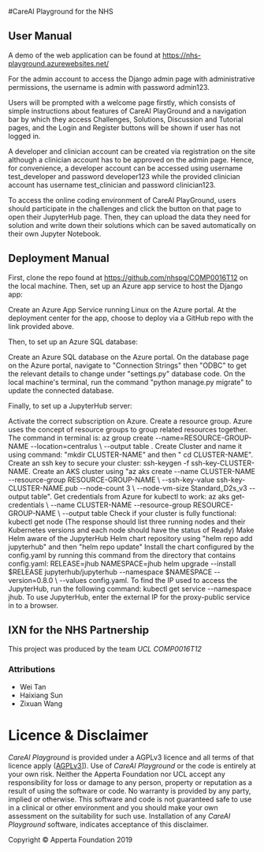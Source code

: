 
#CareAI Playground for the NHS

## User Manual

A demo of the web application can be found at https://nhs-playground.azurewebsites.net/

For the admin account to access the Django admin page with administrative permissions, the username is admin with password admin123.

Users will be prompted with a welcome page firstly, which consists of simple instructions about features of CareAI PlayGround and a navigation bar by which they access Challenges, Solutions, Discussion and Tutorial pages, and the Login and Register buttons will be shown if user has not logged in.

A developer and clinician account can be created via registration on the site although a clinician account has to be approved on the admin page. Hence, for convenience, a developer account can be accessed using username test_developer and password developer123 while the provided clinician account has username test_clinician and password clinician123.

To access the online coding environment of CareAI PlayGround, users should participate in the challenges and click the button on that page to open their JupyterHub page. Then, they can upload the data they need for solution and write down their solutions which can be saved automatically on their own Jupyter Notebook.

## Deployment Manual

First, clone the repo found at https://github.com/nhspg/COMP0016T12 on the local machine. Then, set up an Azure app service to host the Django app:

Create an Azure App Service running Linux on the Azure portal.
At the deployment center for the app, choose to deploy via a GitHub repo with the link provided above.

Then, to set up an Azure SQL database:

Create an Azure SQL database on the Azure portal.
On the database page on the Azure portal, navigate to "Connection Strings" then "ODBC" to get the relevant details to change under "settings.py" database code.
On the local machine's terminal, run the command "python manage.py migrate" to update the connected database.

Finally, to set up a JupyterHub server:

Activate the correct subscription on Azure.
Create a resource group. Azure uses the concept of resource groups to group related resources together. The command in terminal is: az group create \--name=RESOURCE-GROUP-NAME \--location=centralus \ --output table .
Create Cluster and name it using command: "mkdir CLUSTER-NAME" and then " cd CLUSTER-NAME".
Create an ssh key to secure your cluster: ssh-keygen -f ssh-key-CLUSTER-NAME.
Create an AKS cluster using "az aks create --name CLUSTER-NAME \--resource-group RESOURCE-GROUP-NAME \ --ssh-key-value ssh-key-CLUSTER-NAME.pub \--node-count 3 \ --node-vm-size Standard_D2s_v3 \--output table".
Get credentials from Azure for kubectl to work: az aks get-credentials \ --name CLUSTER-NAME \--resource-group RESOURCE-GROUP-NAME \ --output table
Check if your cluster is fully functional: kubectl get node
(The response should list three running nodes and their Kubernetes versions and each node should have the status of Ready)
Make Helm aware of the JupyterHub Helm chart repository using "helm repo add jupyterhub" and then "helm repo update"
Install the chart configured by the config.yaml by running this command from the directory that contains config.yaml: RELEASE=jhub NAMESPACE=jhub helm upgrade --install $RELEASE jupyterhub/jupyterhub \--namespace $NAMESPACE \--version=0.8.0 \ --values config.yaml.
To find the IP used to access the JupyterHub, run the following command: kubectl get service --namespace jhub.
To use JupyterHub, enter the external IP for the proxy-public service in to a browser.

## IXN for the NHS Partnership

This project was produced by the team *UCL COMP0016T12*

### Attributions
* Wei Tan
* Haixiang Sun
* Zixuan Wang

# Licence & Disclaimer

*CareAI Playground* is provided under a AGPLv3 licence and all terms of that licence apply ([AGPLv3](https://www.gnu.org/licenses/agpl-3.0.en.html)]). Use of *CareAI Playground* or the code is entirely at your own risk. Neither the Apperta Foundation nor UCL accept any responsibility for loss or damage to any person, property or reputation as a result of using the software or code. No warranty is provided by any party, implied or otherwise. This software and code is not guaranteed safe to use in a clinical or other environment and you should make your own assessment on the suitability for such use. Installation of any *CareAI Playground* software, indicates acceptance of this disclaimer.

Copyright &copy; Apperta Foundation 2019